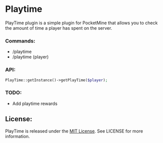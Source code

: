 # Playtime

PlayTime plugin is a simple plugin for PocketMine that allows you to check the amount of time a player has spent on the server.

### Commands:

* /playtime
* /playtime (player)

### API:
```php
PlayTime::getInstance()->getPlayTime($player);
```
### TODO:
* Add playtime rewards

## License:
PlayTime is released under the [MIT License](https://github.com/Zonasky/PlayTime/blob/main/LICENSE). See LICENSE for more information.
